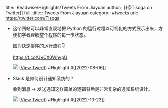title:: Readwise/Highlights/Tweets From Jiayuan
author:: [[@Tisoga on Twitter]]
full-title:: Tweets From Jiayuan
category:: #tweets
url:: https://twitter.com/Tisoga

- 这个网站可以非常直观地把 Python 的运行过程以可视化的方式展示出来，方便初学者理解整个程序的每一步状态。
  
  图为快速排序的运行流程👇
  
  https://t.co/UxCX0WhvpU 
  
  ![](https://pbs.twimg.com/media/FZXspWeUYAA6cpS.jpg) ([View Tweet](https://twitter.com/Tisoga/status/1555409446267863044)) #Highlight #[[2022-08-06]]
- Slack 是如何设计通知系统的？
  
  收到消息 -> 发送通知这样简单的逻辑背后是非常复杂的通知系统设计。 
  
  ![](https://pbs.twimg.com/media/FfqtKZ5UoAAIU0Y.jpg) ([View Tweet](https://twitter.com/Tisoga/status/1583768799177605121)) #Highlight #[[2022-10-23]]